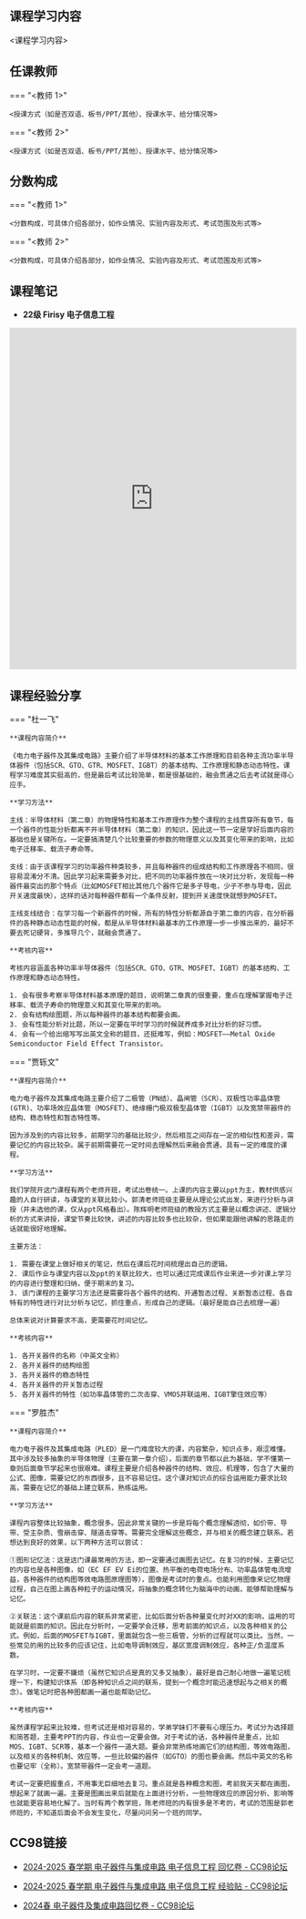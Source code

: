 ## 课程学习内容

<课程学习内容>


## 任课教师

=== "<教师 1>"

    <授课方式（如是否双语、板书/PPT/其他）、授课水平、给分情况等>

=== "<教师 2>"

    <授课方式（如是否双语、板书/PPT/其他）、授课水平、给分情况等>


## 分数构成

=== "<教师 1>"

    <分数构成，可具体介绍各部分，如作业情况、实验内容及形式、考试范围及形式等>

=== "<教师 2>"

    <分数构成，可具体介绍各部分，如作业情况、实验内容及形式、考试范围及形式等>



## 课程笔记

* **22级 Firisy 电子信息工程** 

<iframe src="http://file.eestudy-place.com/files/files/专业必修课/电子信息工程/电力电子器件及其集成电路/电子器件复习.pdf" width="100%" height="600px" style="border: none;">
This browser does not support PDFs
</iframe>


## 课程经验分享
=== "杜一飞"

	**课程内容简介**
	
	《电力电子器件及其集成电路》主要介绍了半导体材料的基本工作原理和目前各种主流功率半导体器件（包括SCR、GTO、GTR、MOSFET、IGBT）的基本结构、工作原理和静态动态特性。课程学习难度其实挺高的，但是最后考试比较简单，都是很基础的，融会贯通之后去考试就是得心应手。
	
	**学习方法**
		
	主线：半导体材料（第二章）的物理特性和基本工作原理作为整个课程的主线贯穿所有章节，每一个器件的性能分析都离不开半导体材料（第二章）的知识，因此这一节一定是学好后面内容的基础也是关键所在。一定要搞清楚几个比较重要的参数的物理意义以及其变化带来的影响，比如电子迁移率、载流子寿命等。
	
	支线：由于该课程学习的功率器件种类较多，并且每种器件的组成结构和工作原理各不相同，很容易混淆分不清。因此学习起来需要多对比，把不同的功率器件放在一块对比分析，发现每一种器件最突出的那个特点（比如MOSFET相比其他几个器件它是多子导电，少子不参与导电，因此开关速度最快），这样的话对每种器件都有一个条件反射，提到开关速度快就想到MOSFET。
	
	主线支线结合：在学习每一个新器件的时候，所有的特性分析都源自于第二章的内容，在分析器件的各种静态动态性能的时候，都是从半导体材料最基本的工作原理一步一步推出来的，最好不要去死记硬背，多推导几个，就融会贯通了。
	
	**考核内容**
		
	考核内容涵盖各种功率半导体器件（包括SCR、GTO、GTR、MOSFET、IGBT）的基本结构、工作原理和静态动态特性。
	
	1. 会有很多考察半导体材料基本原理的题目，说明第二章真的很重要，重点在理解掌握电子迁移率、载流子寿命的物理意义和其变化带来的影响。
	2. 会有结构绘图题，所以每种器件的基本结构都要会画。
	3. 会有性能分析对比题，所以一定要在平时学习的时候就养成多对比分析的好习惯。
	4. 会有一个给出缩写写出英文全称的题目，还挺难写，例如：MOSFET——Metal Oxide Semiconductor Field Effect Transistor。

=== "贾轹文"

	**课程内容简介**
	
	电力电子器件及其集成电路主要介绍了二极管（PN结）、晶闸管（SCR）、双极性功率晶体管(GTR)、功率场效应晶体管（MOSFET）、绝缘栅门极双极型晶体管（IGBT）以及宽禁带器件的结构、稳态特性和暂态特性等。
	
	因为涉及到的内容比较多，前期学习的基础比较少，然后相互之间存在一定的相似性和差异，需要记忆的内容比较杂。属于前期需要花一定时间去理解然后来融会贯通，具有一定的难度的课程。
	
	**学习方法**
		
	我们学院开这门课程有两个老师开班，考试出卷统一。上课的内容主要以ppt为主，教材供感兴趣的人自行研读，与课堂的关联比较小。郭清老师班级主要是从理论公式出发，来进行分析与讲授（并未选他的课，仅从ppt风格看出）。陈辉明老师班级的教授方式主要是以概念讲述、逻辑分析的方式来讲授，课堂节奏比较快，讲述的内容比较多也比较杂，但如果能跟他讲解的思路走的话就能很好地理解。
	
	主要方法：
	
	1. 需要在课堂上做好相关的笔记，然后在课后花时间梳理出自己的逻辑。
	2. 课后作业与课堂内容以及ppt的关联比较大，也可以通过完成课后作业来进一步对课上学习的内容进行整理和归纳，便于期末的复习。
	3. 该门课程的主要学习方法还是需要将各个器件的结构、开通暂态过程、关断暂态过程、各自特有的特性进行对比分析与记忆，抓住重点，形成自己的逻辑。（最好是能自己去梳理一遍）
	
	总体来说对计算要求不高，更需要花时间记忆。
	
	**考核内容**
	
	1. 各开关器件的名称（中英文全称）
	2. 各开关器件的结构绘图
	3. 各开关器件的稳态特性
	4. 各开关器件的开关暂态过程
	5. 各开关器件的特性（如功率晶体管的二次击穿、VMOS并联运用、IGBT擎住效应等）

=== "罗胜杰"
	
	**课程内容简介**
		
	电力电子器件及其集成电路（PLED）是一门难度较大的课，内容繁杂，知识点多，艰涩难懂。其中涉及较多抽象的半导体物理（主要在第一章介绍），后面的章节都以此为基础，学不懂第一章则后面章节学起来也很艰难。课程主要是介绍各种器件的结构、效应、机理等，包含了大量的公式、图像，需要记忆的东西很多，且不容易记住。这个课对知识点的综合运用能力要求比较高，需要在记忆的基础上建立联系，熟练运用。
	
	**学习方法**
		
	课程内容整体比较抽象，概念很多。因此非常关键的一步是将每个概念理解透彻，如价带、导带、受主杂质、雪崩击穿、隧道击穿等。需要完全理解这些概念，并与相关的概念建立联系。若想达到良好的效果，以下两种方法可以尝试：
	
	①图形记忆法：这是这门课最常用的方法，即一定要通过画图去记忆。在复习的时候，主要记忆的内容也是各种图像，如（EC EF EV Ei的位置、热平衡的电荷电场分布、功率晶体管电流增益，各种器件的结构图等效电路图原理图等），图像是考试时的重点。也能利用图像来记忆物理过程，自己在图上画各种粒子的运动情况，将抽象的概念转化为脑海中的动画，能够帮助理解与记忆。
	
	②关联法：这个课前后内容的联系非常紧密，比如后面分析各种量变化时对XX的影响，运用的可能就是前面的知识。因此在分析时，一定要学会迁移，思考前面的知识点，以及各种相关的公式。例如，后面的MOSFET与IGBT，里面就包含一些三极管，分析的过程就可以类比。当然，一些常见的用的比较多的应该记住，比如电导调制效应，基区宽度调制效应，各种正/负温度系数。
	
	在学习时，一定要不嫌烦（虽然它知识点是真的又多又抽象），最好是自己耐心地做一遍笔记梳理一下，构建知识体系（即各种知识点之间的联系，提到一个概念时能迅速想起与之相关的概念）。做笔记时把各种图都画一遍也能帮助记忆。
	
	**考核内容**
		
	虽然课程学起来比较难，但考试还是相对容易的，学弟学妹们不要有心理压力。考试分为选择题和简答题，主要考PPT的内容，作业也一定要会做。对于考试的话，各种器件是重点，比如MOS、IGBT、SCR等，基本一个器件一道大题。要会非常熟练地画它们的结构图，等效电路图，以及相关的各种机制、效应等，一些比较偏的器件（如GTO）的图也要会画。然后中英文的名称也要记牢（全称）。宽禁带器件一定会考一道题。
	
	考试一定要把握重点，不用事无巨细地去复习。重点就是各种概念和图，考前我天天都在画图，想起来了就画一遍。主要是图画出来后就能在上面进行分析，一些物理效应的原因分析、影响等也就能更容易地化解了。当时有两个教学班，陈老师班的内有很多是不考的，考试的范围是郭老师班的，不知道后面会不会发生变化，尽量问问另一个班的同学。


## CC98链接

* [2024-2025 春学期 电子器件与集成电路 电子信息工程 回忆卷 - CC98论坛](https://www.cc98.org/topic/6167041)

* [2024-2025 春学期 电子器件与集成电路 电子信息工程 经验贴 - CC98论坛](https://www.cc98.org/topic/6221664)

* [2024春 电子器件及集成电路回忆卷 - CC98论坛](https://www.cc98.org/topic/5921747)